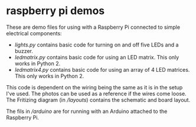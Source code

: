 # raspberry pi demos

These are demo files for using with a Raspberry Pi connected to simple electrical components:

 * *lights.py* contains basic code for turning on and off five LEDs and a buzzer.
 * *ledmatrix.py* contains basic code for using an LED matrix. This only works in Python 2.
 * *ledmatrix4.py* contains basic code for using an array of 4 LED matrices. This only works in Python 2.

This code is dependent on the wiring being the same as it is in the setup I've used. The photos can be used as a reference if the wires come loose. The Fritizing diagram (in */layouts*) contains the schematic and board layout.

The fils in */arduino* are for running with an Arduino attached to the Raspberry Pi.
